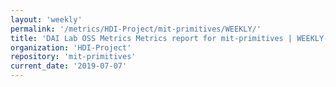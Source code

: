 ```yaml
---
layout: 'weekly'
permalink: '/metrics/HDI-Project/mit-primitives/WEEKLY/'
title: 'DAI Lab OSS Metrics Metrics report for mit-primitives | WEEKLY-REPORT-2019-07-07'
organization: 'HDI-Project'
repository: 'mit-primitives'
current_date: '2019-07-07'
---
```

